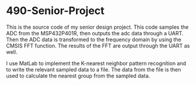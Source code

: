 # 490-Senior-Project
This is the source code of my senior design project. This code samples the ADC from the MSP432P401R, then outputs the adc data through a 
UART. Then the ADC data is transformed to the frequency domain by using the CMSIS FFT function. The results of the FFT are output through
the UART as well.

I use MatLab to implement the K-nearest neighbor pattern recognition and to write the relevant sampled data to a file. The data from the 
file is then used to calculate the nearest group from the sampled data.
